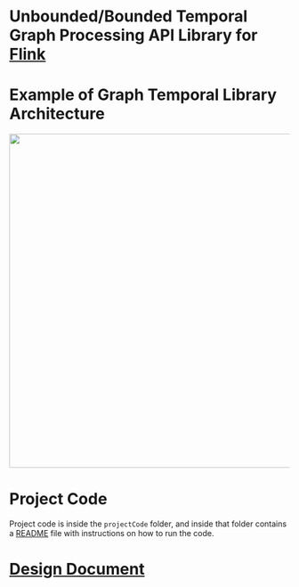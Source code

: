 # Unbounded/Bounded Temporal Graph Processing API Library for [Flink](https://flink.apache.org/flink-applications.html)

# Example of Graph Temporal Library Architecture
<img src="./architecture.png" width="600px">



# Project Code
Project code is inside the `projectCode` folder, and inside that folder contains a [README](./projectCode/README.md) file with instructions on how to run the code.

# [Design Document](./DESIGN.md)

